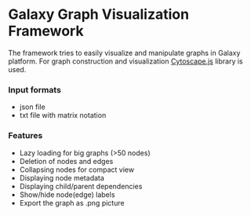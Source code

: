 # Galaxy Graph Visualization Framework #

The framework tries to easily visualize and manipulate graphs in Galaxy platform. 
For graph construction and visualization [Cytoscape.js](http://js.cytoscape.org/) library is used.

### Input formats ###

* json file 
* txt file with matrix notation


### Features ###

* Lazy loading for big graphs (>50 nodes)
* Deletion of nodes and edges
* Collapsing nodes for compact view
* Displaying node metadata 
* Displaying child/parent dependencies
* Show/hide node(edge) labels
* Export the graph as .png picture